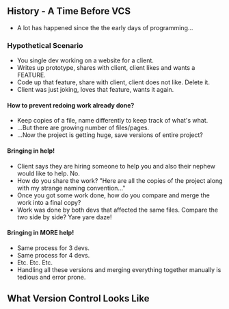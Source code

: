 ## History - A Time Before VCS
- A lot has happened since the the early days of programming...

### Hypothetical Scenario
* You single dev working on a website for a client.
* Writes up prototype, shares with client, client likes and wants a FEATURE.
* Code up that feature, share with client, client does not like. Delete it.
* Client was just joking, loves that feature, wants it again.

#### How to prevent redoing work already done?
* Keep copies of a file, name differently to keep track of what's what.
* ...But there are growing number of files/pages.
* ...Now the project is getting huge, save versions of entire project?

#### Bringing in help!
* Client says they are hiring someone to help you and also their nephew would like to help. No.
* How do you share the work? "Here are all the copies of the project along with my strange naming convention..."
* Once you got some work done, how do you compare and merge the work into a final copy?
* Work was done by both devs that affected the same files. Compare the two side by side? Yare yare daze!

#### Bringing in MORE help!
* Same process for 3 devs.
* Same process for 4 devs.
* Etc. Etc. Etc.
* Handling all these versions and merging everything together manually is tedious and error prone.

## What Version Control Looks Like



